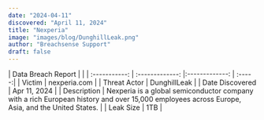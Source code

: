 ```yaml
---
date: "2024-04-11"
discovered: "April 11, 2024"
title: "Nexperia"
image: "images/blog/DunghillLeak.png"
author: "Breachsense Support"
draft: false
---
```


| Data Breach Report           |              | 
| :-----------: | :-------------:     |:-------------:    | :-----:|
| Victim      | nexperia.com      | 
| Threat Actor      | DunghillLeak      | 
| Date Discovered      | Apr 11, 2024      | 
| Description      | Nexperia is a global semiconductor company with a rich European history and over 15,000 employees across Europe, Asia, and the United States.      | 
| Leak Size      | 1TB      | 

